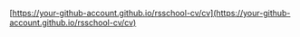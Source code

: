 [https://your-github-account.github.io/rsschool-cv/cv](https://your-github-account.github.io/rsschool-cv/cv)